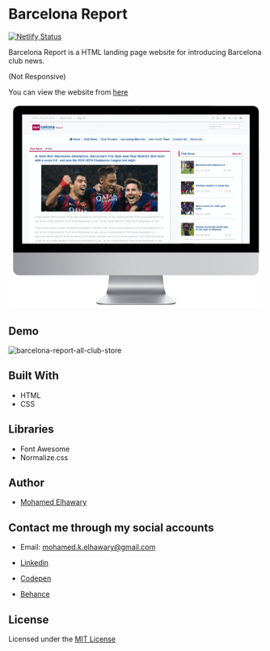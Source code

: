 # Barcelona Report

[![Netlify Status](https://api.netlify.com/api/v1/badges/6be11bb4-9e52-4a43-973f-81d38b61de2c/deploy-status)](https://app.netlify.com/sites/barcelonareport/deploys)  

Barcelona Report is a HTML landing page website for introducing Barcelona club news.  

(Not Responsive)  

You can view the website from [here](https://barcelonareport.netlify.app/)

![Screenshot](mockup.png)  

## Demo
 
![barcelona-report-all-club-store](https://user-images.githubusercontent.com/69651552/95007501-faafca00-0610-11eb-83da-44eb6e823aca.gif)

## Built With

* HTML
* CSS  

## Libraries  

* Font Awesome  
* Normalize.css  

## Author

* [Mohamed Elhawary](https://www.linkedin.com/in/mohamed-elhawary14/)  

## Contact me through my social accounts

* Email: mohamed.k.elhawary@gmail.com  

* [Linkedin](https://www.linkedin.com/in/mohamed-elhawary14/)

* [Codepen](https://codepen.io/Mohamed-ElHawary)

* [Behance](https://www.behance.net/mohamed-elhawary14)

## License

Licensed under the [MIT License](LICENSE)


